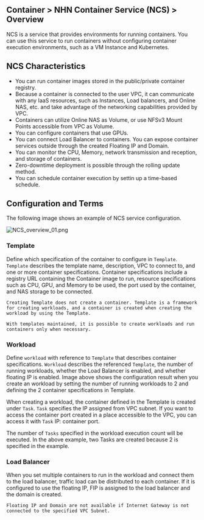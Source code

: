## Container > NHN Container Service (NCS) > Overview

NCS is a service that provides environments for running containers. 
You can use this service to run containers without configuring container execution environments, such as a VM Instance and Kubernetes.

## NCS Characteristics 

* You can run container images stored in the public/private container registry.
* Because a container is connected to the user VPC, it can communicate with any IaaS resources, such as Instances, Load balancers, and Online NAS, etc. and take advantage of the networking capabilities provided by VPC.
* Containers can utilize Online NAS as Volume, or use NFSv3 Mount Points accessible from VPC as Volume.
* You can configure containers that use GPUs.
* You can connect Load Balancer to containers. You can expose container services outside through the created Floating IP and Domain.
* You can monitor the CPU, Memory, network transmission and reception, and storage of containers.
* Zero-downtime deployment is possible through the rolling update method.
* You can schedule container execution by settin up a time-based schedule.

## Configuration and Terms

The following image shows an example of NCS service configuration.

![NCS_overview_01.png](https://static.toastoven.net/prod_ncs/20221222/D-NCS_overview_01.png)

### Template

Define which specification of the container to configure  in `Template`. 
`Template` describes the template name, description, VPC to connect to, and one or more container specifications.
Container specifications include a registry URL containing the Container image to run, resource specifications such as CPU, GPU, and Memory to be used, the port used by the container, and NAS storage to be connected.

```
Creating Template does not create a container. Template is a framework for creating workloads, and a container is created when creating the workload by using the Template.

With templates maintained, it is possible to create workloads and run containers only when necessary.
```

### Workload

Define `workload` with reference to `Template` that describes container specifications. 
`Workload` describes the referenced `Template`, the number of running workloads, whether the Load Balancer is enabled, and whether floating IP is enabled.
Image above shows the configuration result when you create an workload by setting the number of running workloads to 2 and defining the 2 container specifications in Template.

When creating a workload, the container defined in the Template is created under `Task`. 
`Task` specifies the IP assigned from VPC subnet.
If you want to access the container port created in a place accessible to the VPC, you can access it with `Task` IP: container port.

The number of `Tasks` specified in the workload execution count will be executed. In the above example, two Tasks are created because 2 is specified in the example.

### Load Balancer

When you set multiple containers to run in the workload and connect them to the load balancer, traffic load can be distributed to each container.
If it is configured to use the floating IP, FIP is assigned to the load balancer and the domain is created.

```
Floating IP and Domain are not available if Internet Gateway is not connected to the specified VPC Subnet.
```